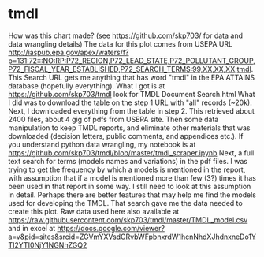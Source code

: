 # tmdl
How was this chart made? (see https://github.com/skp703/ for data and data wrangling details)
The data for this plot comes from USEPA URL http://iaspub.epa.gov/apex/waters/f?p=131:72:::NO:RP:P72_REGION,P72_LEAD_STATE,P72_POLLUTANT_GROUP,P72_FISCAL_YEAR_ESTABLISHED,P72_SEARCH_TERMS:99,XX,XX,XX,tmdl. This Search URL gets me anything that has word "tmdl" in the EPA ATTAINS database  (hopefully everything). What I got is at https://github.com/skp703/tmdl look for TMDL Document Search.html
What I did was to download the table on the step 1 URL with "all" records (~20k). 
Next, I downloaded everything from the table in step 2. This retrieved about 2400 files, about 4 gig of pdfs from USEPA site.
Then some data manipulation to keep TMDL reports, and  eliminate other materials that was downloaded (decision letters, public comments, and appendices etc.). If you understand python data wrangling, my notebook is at https://github.com/skp703/tmdl/blob/master/tmdl_scraper.ipynb
Next, a full text search for terms (models names and variations) in the pdf files. I was trying to get the frequency by which a models is mentioned in the report, with assumption that if a model is mentioned more than few (3?) times it has been used in that report in some way. I still need to look at this assumption in detail. Perhaps there are better features that may help me find the models used for developing the TMDL.
That search gave me the data needed to create this plot. Raw data used here also available at https://raw.githubusercontent.com/skp703/tmdl/master/TMDL_model.csv and in excel at https://docs.google.com/viewer?a=v&pid=sites&srcid=ZGVmYXVsdGRvbWFpbnxrdW1hcnNhdXJhdnxneDo1YTI2YTI0NjY1NGNhZGQ2
